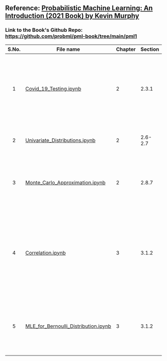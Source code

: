 ## Reference: [Probabilistic Machine Learning: An Introduction (2021 Book) by Kevin Murphy](https://probml.github.io/pml-book/book1.html)

### Link to the Book's Github Repo: https://github.com/probml/pml-book/tree/main/pml1


| **S.No.**| **File name** | **Chapter** |  **Section** | **Description** |
| :-------------: |------------- | ------------- | ------------- | ------------- |
|1 | [Covid_19_Testing.ipynb](https://github.com/neerajkumarvaid/ML_DL_RL_Codes/blob/master/Machine_Learning/Murphy/Covid_19_Testing.ipynb) | 2 |  2.3.1 | Use Bayes' Rule to compute the probability of a person being infected of COVID-19 given his test results are positive or negative.|
|2 | [Univariate_Distributions.ipynb](https://github.com/neerajkumarvaid/ML_DL_RL_Codes/blob/master/Machine_Learning/Murphy/Univariate_Distributions.ipynb) | 2 |  2.6-2.7 | Illustration of univariate Gaussian and Gamma distributions.|
|3 | [Monte_Carlo_Approximation.ipynb](https://github.com/neerajkumarvaid/ML_DL_RL_Codes/blob/master/Machine_Learning/Murphy/MonteCarloSimulation.ipynb) | 2 |  2.8.7 | Approximate the distribution of y = x^2 , where x is a uniform random variable.|
|4 | [Correlation.ipynb](https://github.com/neerajkumarvaid/ML_DL_RL_Codes/blob/master/Machine_Learning/Murphy/Correlation.ipynb) | 3 |  3.1.2 | Computes correlation between pairs of random variables and plot the results using seaborn library. Includes examples to show that correlation does not mean independence.|
|5 | [MLE_for_Bernoulli_Distribution.ipynb](https://github.com/neerajkumarvaid/ML_DL_RL_Codes/blob/master/Machine_Learning/Murphy/MLE_for_Bernoulli_Distribution.ipynb) | 3 |  3.1.2 | Calculates maximum likelihood estimation of the unkown paramter (success probability) of Bernoulli trials.|
